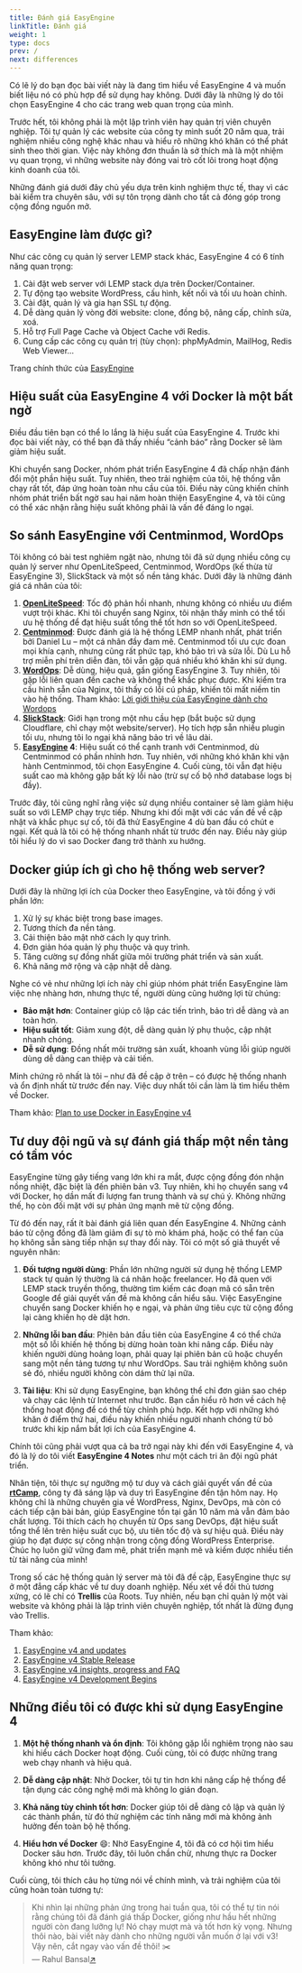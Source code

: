```yaml
---
title: Đánh giá EasyEngine
linkTitle: Đánh giá
weight: 1
type: docs
prev: /
next: differences
---
```


Có lẽ lý do bạn đọc bài viết này là đang tìm hiểu về EasyEngine 4 và muốn biết liệu nó có phù hợp để sử dụng hay không. Dưới đây là những lý do tôi chọn EasyEngine 4 cho các trang web quan trọng của mình.

Trước hết, tôi không phải là một lập trình viên hay quản trị viên chuyên nghiệp. Tôi tự quản lý các website của công ty mình suốt 20 năm qua, trải nghiệm nhiều công nghệ khác nhau và hiểu rõ những khó khăn có thể phát sinh theo thời gian. Việc này không đơn thuần là sở thích mà là một nhiệm vụ quan trọng, vì những website này đóng vai trò cốt lõi trong hoạt động kinh doanh của tôi.

Những đánh giá dưới đây chủ yếu dựa trên kinh nghiệm thực tế, thay vì các bài kiểm tra chuyên sâu, với sự tôn trọng dành cho tất cả đóng góp trong cộng đồng nguồn mở.

## EasyEngine làm được gì?

Như các công cụ quản lý server LEMP stack khác, EasyEngine 4 có 6 tính năng quan trọng:

1. Cài đặt web server với LEMP stack dựa trên Docker/Container.
2. Tự động tạo website WordPress, cấu hình, kết nối và tối ưu hoàn chỉnh.
3. Cài đặt, quản lý và gia hạn SSL tự động.
4. Dễ dàng quản lý vòng đời website: clone, đồng bộ, nâng cấp, chỉnh sửa, xoá.
5. Hỗ trợ Full Page Cache và Object Cache với Redis.
6. Cung cấp các công cụ quản trị (tùy chọn): phpMyAdmin, MailHog, Redis Web Viewer…

Trang chính thức của [EasyEngine](https://easyengine.io/)

## Hiệu suất của EasyEngine 4 với Docker là một bất ngờ

Điều đầu tiên bạn có thể lo lắng là hiệu suất của EasyEngine 4. Trước khi đọc bài viết này, có thể bạn đã thấy nhiều “cảnh báo” rằng Docker sẽ làm giảm hiệu suất.

Khi chuyển sang Docker, nhóm phát triển EasyEngine 4 đã chấp nhận đánh đổi một phần hiệu suất. Tuy nhiên, theo trải nghiệm của tôi, hệ thống vẫn chạy rất tốt, đáp ứng hoàn toàn nhu cầu của tôi. Điều này cũng khiến chính nhóm phát triển bất ngờ sau hai năm hoàn thiện EasyEngine 4, và tôi cũng có thể xác nhận rằng hiệu suất không phải là vấn đề đáng lo ngại.

## So sánh EasyEngine với Centminmod, WordOps

Tôi không có bài test nghiêm ngặt nào, nhưng tôi đã sử dụng nhiều công cụ quản lý server như OpenLiteSpeed, Centminmod, WordOps (kế thừa từ EasyEngine 3), SlickStack và một số nền tảng khác. Dưới đây là những đánh giá cá nhân của tôi:

1. **[OpenLiteSpeed](https://openlitespeed.org/)**: Tốc độ phản hồi nhanh, nhưng không có nhiều ưu điểm vượt trội khác. Khi tôi chuyển sang Nginx, tôi nhận thấy mình có thể tối ưu hệ thống để đạt hiệu suất tổng thể tốt hơn so với OpenLiteSpeed.
2. **[Centminmod](https://centminmod.com/)**: Được đánh giá là hệ thống LEMP nhanh nhất, phát triển bởi Daniel Lu – một cá nhân đầy đam mê. Centminmod tối ưu cực đoan mọi khía cạnh, nhưng cũng rất phức tạp, khó bảo trì và sửa lỗi. Dù Lu hỗ trợ miễn phí trên diễn đàn, tôi vẫn gặp quá nhiều khó khăn khi sử dụng.
3. **[WordOps](https://wordops.net/)**: Dễ dùng, hiệu quả, gần giống EasyEngine 3. Tuy nhiên, tôi gặp lỗi liên quan đến cache và không thể khắc phục được. Khi kiểm tra cấu hình sẵn của Nginx, tôi thấy có lỗi cú pháp, khiến tôi mất niềm tin vào hệ thống. Tham khảo: [Lời giới thiệu của EasyEngine dành cho Wordops](https://easyengine.io/blog/wordops-easyengine-v3-fork/)
4. **[SlickStack](https://slickstack.io/)**: Giới hạn trong một nhu cầu hẹp (bắt buộc sử dụng Cloudflare, chỉ chạy một website/server). Họ tích hợp sẵn nhiều plugin tối ưu, nhưng tôi lo ngại khả năng bảo trì về lâu dài.
5. **[EasyEngine](https://easyengine.io/) 4**: Hiệu suất có thể cạnh tranh với Centminmod, dù Centminmod có phần nhỉnh hơn. Tuy nhiên, với những khó khăn khi vận hành Centminmod, tôi chọn EasyEngine 4. Cuối cùng, tôi vẫn đạt hiệu suất cao mà không gặp bất kỳ lỗi nào (trừ sự cố bộ nhớ database logs bị đầy).

Trước đây, tôi cũng nghĩ rằng việc sử dụng nhiều container sẽ làm giảm hiệu suất so với LEMP chạy trực tiếp. Nhưng khi đối mặt với các vấn đề về cập nhật và khắc phục sự cố, tôi đã thử EasyEngine 4 dù ban đầu có chút e ngại. Kết quả là tôi có hệ thống nhanh nhất từ trước đến nay. Điều này giúp tôi hiểu lý do vì sao Docker đang trở thành xu hướng.

## Docker giúp ích gì cho hệ thống web server?

Dưới đây là những lợi ích của Docker theo EasyEngine, và tôi đồng ý với phần lớn:

1. Xử lý sự khác biệt trong base images.
2. Tương thích đa nền tảng.
3. Cải thiện bảo mật nhờ cách ly quy trình.
4. Đơn giản hóa quản lý phụ thuộc và quy trình.
5. Tăng cường sự đồng nhất giữa môi trường phát triển và sản xuất.
6. Khả năng mở rộng và cập nhật dễ dàng.

Nghe có vẻ như những lợi ích này chỉ giúp nhóm phát triển EasyEngine làm việc nhẹ nhàng hơn, nhưng thực tế, người dùng cũng hưởng lợi từ chúng:

- **Bảo mật hơn**: Container giúp cô lập các tiến trình, bảo trì dễ dàng và an toàn hơn.
- **Hiệu suất tốt**: Giảm xung đột, dễ dàng quản lý phụ thuộc, cập nhật nhanh chóng.
- **Dễ sử dụng**: Đồng nhất môi trường sản xuất, khoanh vùng lỗi giúp người dùng dễ dàng can thiệp và cải tiến.

Minh chứng rõ nhất là tôi – như đã đề cập ở trên – có được hệ thống nhanh và ổn định nhất từ trước đến nay. Việc duy nhất tôi cần làm là tìm hiểu thêm về Docker.

Tham khảo: [Plan to use Docker in EasyEngine v4](https://easyengine.io/blog/how-we-plan-to-use-docker-in-easyengine-v4/)

## Tư duy đội ngũ và sự đánh giá thấp một nền tảng có tầm vóc  

EasyEngine từng gây tiếng vang lớn khi ra mắt, được cộng đồng đón nhận nồng nhiệt, đặc biệt là đến phiên bản v3. Tuy nhiên, khi họ chuyển sang v4 với Docker, họ dần mất đi lượng fan trung thành và sự chú ý. Không những thế, họ còn đối mặt với sự phản ứng mạnh mẽ từ cộng đồng.  

Từ đó đến nay, rất ít bài đánh giá liên quan đến EasyEngine 4. Những cảnh báo từ cộng đồng đã làm giảm đi sự tò mò khám phá, hoặc có thể fan của họ không sẵn sàng tiếp nhận sự thay đổi này. Tôi có một số giả thuyết về nguyên nhân:  

1. **Đối tượng người dùng**: Phần lớn những người sử dụng hệ thống LEMP stack tự quản lý thường là cá nhân hoặc freelancer. Họ đã quen với LEMP stack truyền thống, thường tìm kiếm các đoạn mã có sẵn trên Google để giải quyết vấn đề mà không cần hiểu sâu. Việc EasyEngine chuyển sang Docker khiến họ e ngại, và phản ứng tiêu cực từ cộng đồng lại càng khiến họ dè dặt hơn.  

2. **Những lỗi ban đầu**: Phiên bản đầu tiên của EasyEngine 4 có thể chứa một số lỗi khiến hệ thống bị dừng hoàn toàn khi nâng cấp. Điều này khiến người dùng hoảng loạn, phải quay lại phiên bản cũ hoặc chuyển sang một nền tảng tương tự như WordOps. Sau trải nghiệm không suôn sẻ đó, nhiều người không còn dám thử lại nữa.  

3. **Tài liệu**: Khi sử dụng EasyEngine, bạn không thể chỉ đơn giản sao chép và chạy các lệnh từ Internet như trước. Bạn cần hiểu rõ hơn về cách hệ thống hoạt động để có thể tùy chỉnh phù hợp. Kết hợp với những khó khăn ở điểm thứ hai, điều này khiến nhiều người nhanh chóng từ bỏ trước khi kịp nắm bắt lợi ích của EasyEngine 4.  

Chính tôi cũng phải vượt qua cả ba trở ngại này khi đến với EasyEngine 4, và đó là lý do tôi viết **EasyEngine 4 Notes** như một cách tri ân đội ngũ phát triển.  

Nhân tiện, tôi thực sự ngưỡng mộ tư duy và cách giải quyết vấn đề của **[rtCamp](https://rtcamp.com/)**, công ty đã sáng lập và duy trì EasyEngine đến tận hôm nay. Họ không chỉ là những chuyên gia về WordPress, Nginx, DevOps, mà còn có cách tiếp cận bài bản, giúp EasyEngine tồn tại gần 10 năm mà vẫn đảm bảo chất lượng. Tôi thích cách họ chuyển từ Ops sang DevOps, đặt hiệu suất tổng thể lên trên hiệu suất cục bộ, ưu tiên tốc độ và sự hiệu quả. Điều này giúp họ đạt được sự công nhận trong cộng đồng WordPress Enterprise. Chúc họ luôn giữ vững đam mê, phát triển mạnh mẽ và kiếm được nhiều tiền từ tài năng của mình!  

Trong số các hệ thống quản lý server mà tôi đã đề cập, EasyEngine thực sự ở một đẳng cấp khác về tư duy doanh nghiệp. Nếu xét về đối thủ tương xứng, có lẽ chỉ có **Trellis** của Roots. Tuy nhiên, nếu bạn chỉ quản lý một vài website và không phải là lập trình viên chuyên nghiệp, tốt nhất là đừng đụng vào Trellis.  

Tham khảo: 
1. [EasyEngine v4 and updates](https://easyengine.io/blog/easyengine-v4-updates/)  
2. [EasyEngine v4 Stable Release](https://easyengine.io/blog/v4-first-stable-release/)
3. [EasyEngine v4 insights, progress and FAQ](https://easyengine.io/blog/easyengine-v4-insights-faq/)
4. [EasyEngine v4 Development Begins](https://easyengine.io/blog/easyengine-v4-development-begins/)


## Những điều tôi có được khi sử dụng EasyEngine 4  

1. **Một hệ thống nhanh và ổn định**: Tôi không gặp lỗi nghiêm trọng nào sau khi hiểu cách Docker hoạt động. Cuối cùng, tôi có được những trang web chạy nhanh và hiệu quả.  

2. **Dễ dàng cập nhật**: Nhờ Docker, tôi tự tin hơn khi nâng cấp hệ thống để tận dụng các công nghệ mới mà không lo gián đoạn.  

3. **Khả năng tùy chỉnh tốt hơn**: Docker giúp tôi dễ dàng cô lập và quản lý các thành phần, từ đó thử nghiệm các tính năng mới mà không ảnh hưởng đến toàn bộ hệ thống.  

4. **Hiểu hơn về Docker** 😄: Nhờ EasyEngine 4, tôi đã có cơ hội tìm hiểu Docker sâu hơn. Trước đây, tôi luôn chần chừ, nhưng thực ra Docker không khó như tôi tưởng.  

Cuối cùng, tôi thích câu họ từng nói về chính mình, và trải nghiệm của tôi cũng hoàn toàn tương tự:  

> Khi nhìn lại những phản ứng trong hai tuần qua, tôi có thể tự tin nói rằng chúng tôi đã đánh giá thấp Docker, giống như hầu hết những người còn đang lưỡng lự! Nó chạy mượt mà và tốt hơn kỳ vọng. Nhưng thôi nào, bài viết này dành cho những người vẫn muốn ở lại với v3! Vậy nên, cắt ngay vào vấn đề thôi! ✂️<br>
> — Rahul Bansal[↗](https://easyengine.io/blog/wordops-easyengine-v3-fork/) 